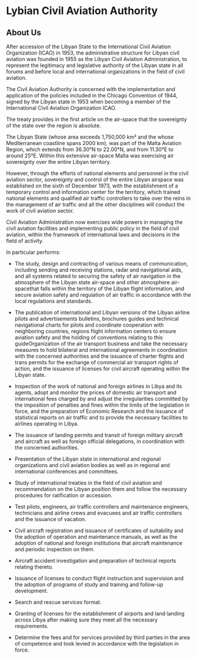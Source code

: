 # Lybian Civil Aviation Authority

## About Us

After accession of the Libyan State to the International Civil Aviation Organization (ICAO) in 1953, the administrative structure for Libyan civil aviation was founded in 1955 as the Libyan Civil Aviation Administration, to represent the legitimacy and legislative authority of the Libyan state in all forums and before local and international organizations in the field of civil aviation.

The Civil Aviation Authority is concerned with the implementation and application of the policies included in the Chicago Convention of 1944, signed by the Libyan state in 1953 when becoming a member of the International Civil Aviation Organization ICAO.

The treaty provides in the first article on the air-space that the sovereignty of the state over the region is absolute.

The Libyan State (whose area exceeds 1,750,000 km² and the whose Mediterranean coastline spans 2000 km), was part of the Malta Aviation Region, which extends from 36.30°N to 22.00°N, and from 11.30°E to around 25°E. Within this extensive air-space Malta was exercising air sovereignty over the entire Libyan territory.

However, through the efforts of national elements and personnel in the civil aviation sector, sovereignty and control of the entire Libyan airspace was established on the sixth of December 1973, with the establishment of a temporary control and information center for the territory, which trained national elements and qualified air traffic controllers to take over the reins in the management of air traffic and all the other disciplines will conduct the work of civil aviation sector.

Civil Aviation Administration now exercises wide powers in managing the civil aviation facilities and implementing public policy in the field of civil aviation, within the framework of international laws and decisions in the field of activity.

In particular performs:

* The study, design and contracting of various means of communication, including sending and receiving stations, radar and navigational aids, and all systems related to securing the safety of air navigation in the atmosphere of the Libyan state air-space and other atmosphere air-spacethat falls within the territory of the Libyan flight information, and secure aviation safety and regulation of air traffic in accordance with the local regulations and standards.

* The publication of international and Libyan versions of the Libyan airline pilots and advertisements bulletins, brochures guides and technical navigational charts for pilots and coordinate cooperation with neighboring countries, regions flight information centers to ensure aviation safety and the holding of conventions relating to this guideOrganization of the air transport business and take the necessary measures to hold bilateral and international agreements in coordination with the concerned authorities and the issuance of charter flights and trans permits for the exchange of commercial air transport rights of action, and the issuance of licenses for civil aircraft operating within the Libyan state.

* Inspection of the work of national and foreign airlines in Libya and its agents, adopt and monitor the prices of domestic air transport and international fees charged by and adjust the irregularities committed by the imposition of penalties and fines within the limits of the legislation in force, and the preparation of Economic Research and the issuance of statistical reports on air traffic and to provide the necessary facilities to airlines operating in Libya.

* The issuance of landing permits and transit of foreign military aircraft and aircraft as well as foreign official delegations, in coordination with the concerned authorities.

* Presentation of the Libyan state in international and regional organizations and civil aviation bodies as well as in regional and international conferences and committees.

* Study of international treaties in the field of civil aviation and recommendation on the Libyan position them and follow the necessary procedures for ratification or accession.

* Test pilots, engineers, air traffic controllers and maintenance engineers, technicians and airline crews and evacuees and air traffic controllers and the issuance of vacation.

* Civil aircraft registration and issuance of certificates of suitability and the adoption of operation and maintenance manuals, as well as the adoption of national and foreign institutions that aircraft maintenance and periodic inspection on them.

* Aircraft accident investigation and preparation of technical reports relating thereto.

* Issuance of licenses to conduct flight instruction and supervision and the adoption of programs of study and training and follow-up development.

* Search and rescue services format.

* Granting of licenses for the establishment of airports and land landing across Libya after making sure they meet all the necessary requirements.

* Determine the fees and for services provided by third parties in the area of competence and took levied in accordance with the legislation in force.
